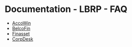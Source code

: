 # Documentation - LBRP - FAQ

- [AccoWin](AccoWin/README.md)
- [BelcoFin](BelcoFin/README.md)
- [Finasset](Finasset/README.md)
- [CorpDesk](CorpDesk/README.md)